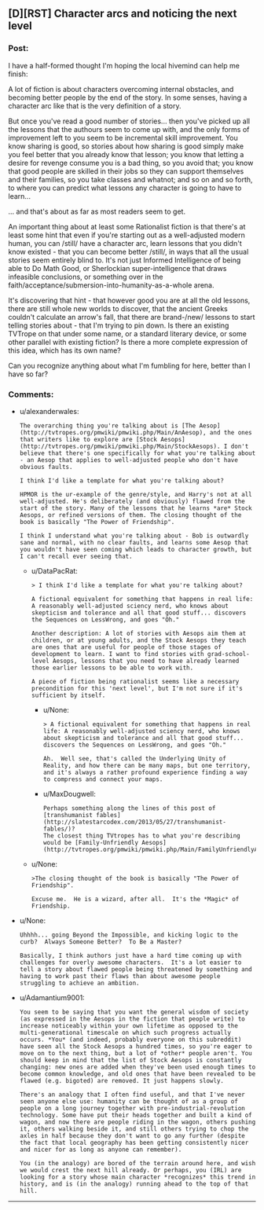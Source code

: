 ## [D][RST] Character arcs and noticing the next level

### Post:

I have a half-formed thought I'm hoping the local hivemind can help me finish:

A lot of fiction is about characters overcoming internal obstacles, and becoming better people by the end of the story. In some senses, having a character arc like that is the very definition of a story.

But once you've read a good number of stories... then you've picked up all the lessons that the authours seem to come up with, and the only forms of improvement left to you seem to be incremental skill improvement. You know sharing is good, so stories about how sharing is good simply make you feel better that you already know that lesson; you know that letting a desire for revenge consume you is a bad thing, so you avoid that; you know that good people are skilled in their jobs so they can support themselves and their families, so you take classes and whatnot; and so on and so forth, to where you can predict what lessons any character is going to have to learn...

... and that's about as far as most readers seem to get.

An important thing about at least some Rationalist fiction is that there's at least some hint that even if you're starting out as a well-adjusted modern human, you can /still/ have a character arc, learn lessons that you didn't know existed - that you can become better /still/, in ways that all the usual stories seem entirely blind to. It's not just Informed Intelligence of being able to Do Math Good, or Sherlockian super-intelligence that draws infeasible conclusions, or something over in the faith/acceptance/submersion-into-humanity-as-a-whole arena.

It's discovering that hint - that however good you are at all the old lessons, there are still whole new worlds to discover, that the ancient Greeks couldn't calculate an arrow's fall, that there are brand-/new/ lessons to start telling stories about - that I'm trying to pin down. Is there an existing TVTrope on that under some name, or a standard literary device, or some other parallel with existing fiction? Is there a more complete expression of this idea, which has its own name?

Can you recognize anything about what I'm fumbling for here, better than I have so far?

### Comments:

- u/alexanderwales:
  ```
  The overarching thing you're talking about is [The Aesop](http://tvtropes.org/pmwiki/pmwiki.php/Main/AnAesop), and the ones that writers like to explore are [Stock Aesops](http://tvtropes.org/pmwiki/pmwiki.php/Main/StockAesops). I don't believe that there's one specifically for what you're talking about - an Aesop that applies to well-adjusted people who don't have obvious faults.

  I think I'd like a template for what you're talking about?

  HPMOR is the ur-example of the genre/style, and Harry's not at all well-adjusted. He's deliberately (and obviously) flawed from the start of the story. Many of the lessons that he learns *are* Stock Aesops, or refined versions of them. The closing thought of the book is basically "The Power of Friendship".

  I think I understand what you're talking about - Bob is outwardly sane and normal, with no clear faults, and learns some Aesop that you wouldn't have seen coming which leads to character growth, but I can't recall ever seeing that.
  ```

  - u/DataPacRat:
    ```
    > I think I'd like a template for what you're talking about?

    A fictional equivalent for something that happens in real life: A reasonably well-adjusted sciency nerd, who knows about skepticism and tolerance and all that good stuff... discovers the Sequences on LessWrong, and goes "Oh."

    Another description: A lot of stories with Aesops aim them at children, or at young adults, and the Stock Aesops they teach are ones that are useful for people of those stages of development to learn. I want to find stories with grad-school-level Aesops, lessons that you need to have already learned those earlier lessons to be able to work with.

    A piece of fiction being rationalist seems like a necessary precondition for this 'next level', but I'm not sure if it's sufficient by itself.
    ```

    - u/None:
      ```
      > A fictional equivalent for something that happens in real life: A reasonably well-adjusted sciency nerd, who knows about skepticism and tolerance and all that good stuff... discovers the Sequences on LessWrong, and goes "Oh."

      Ah.  Well see, that's called the Underlying Unity of Reality, and how there can be many maps, but one territory, and it's always a rather profound experience finding a way to compress and connect your maps.
      ```

    - u/MaxDougwell:
      ```
      Perhaps something along the lines of this post of [transhumanist fables](http://slatestarcodex.com/2013/05/27/transhumanist-fables/)?  
      The closest thing TVtropes has to what you're describing would be [Family-Unfriendly Aesops](http://tvtropes.org/pmwiki/pmwiki.php/Main/FamilyUnfriendlyAesop).
      ```

  - u/None:
    ```
    >The closing thought of the book is basically "The Power of Friendship".

    Excuse me.  He is a wizard, after all.  It's the *Magic* of Friendship.
    ```

- u/None:
  ```
  Uhhhh... going Beyond the Impossible, and kicking logic to the curb?  Always Someone Better?  To Be a Master?

  Basically, I think authors just have a hard time coming up with challenges for overly awesome characters.  It's a lot easier to tell a story about flawed people being threatened by something and having to work past their flaws than about awesome people struggling to achieve an ambition.
  ```

- u/Adamantium9001:
  ```
  You seem to be saying that you want the general wisdom of society (as expressed in the Aesops in the fiction that people write) to increase noticeably within your own lifetime as opposed to the multi-generational timescale on which such progress actually occurs. *You* (and indeed, probably everyone on this subreddit) have seen all the Stock Aesops a hundred times, so you're eager to move on to the next thing, but a lot of *other* people aren't. You should keep in mind that the list of Stock Aesops is constantly changing: new ones are added when they've been used enough times to become common knowledge, and old ones that have been revealed to be flawed (e.g. bigoted) are removed. It just happens slowly.

  There's an analogy that I often find useful, and that I've never seen anyone else use: humanity can be thought of as a group of people on a long journey together with pre-industrial-revolution technology. Some have put their heads together and built a kind of wagon, and now there are people riding in the wagon, others pushing it, others walking beside it, and still others trying to chop the axles in half because they don't want to go any further (despite the fact that local geography has been getting consistently nicer and nicer for as long as anyone can remember).

  You (in the analogy) are bored of the terrain around here, and wish we would crest the next hill already. Or perhaps, you (IRL) are looking for a story whose main character *recognizes* this trend in history, and is (in the analogy) running ahead to the top of that hill.
  ```

---

